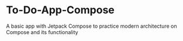 # To-Do-App-Compose
A basic app with Jetpack Compose to practice modern architecture on Compose and its functionality
